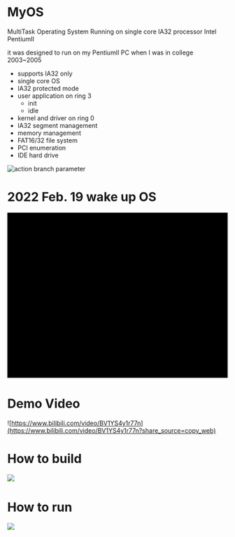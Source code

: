 # MyOS
MultiTask Operating System Running on single core IA32 processor Intel PentiumII

it was designed to run on my PentiumII PC when I was in college 2003~2005

* supports IA32 only
* single core OS
* IA32 protected mode
* user application on ring 3
  * init
  * idle
* kernel and driver on ring 0
* IA32 segment management
* memory management
* FAT16/32 file system
* PCI enumeration
* IDE hard drive



![action branch parameter](https://github.com/cpuwolf/myos-ia32/actions/workflows/cmake.yml/badge.svg)


# 2022 Feb. 19 wake up OS

![](https://github.com/cpuwolf/myos-ia32/raw/alive/images/test.gif)

# Demo Video

![https://www.bilibili.com/video/BV1YS4y1r77n](https://www.bilibili.com/video/BV1YS4y1r77n?share_source=copy_web)

# How to build

![](https://github.com/cpuwolf/myos-ia32/wiki/Build-on-Ubuntu-18.04-x86_64)


# How to run

![](https://github.com/cpuwolf/myos-ia32/wiki/Run-OS-on-Oracle-VirtualBox)


